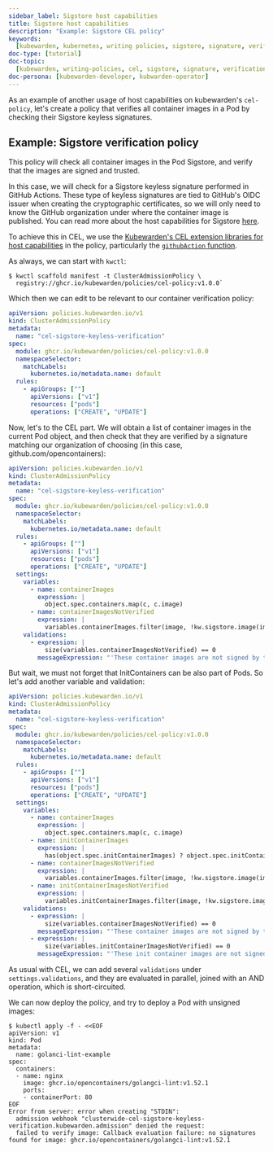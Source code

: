 ```yaml
---
sidebar_label: Sigstore host capabilities
title: Sigstore host capabilities
description: "Example: Sigstore CEL policy"
keywords:
  [kubewarden, kubernetes, writing policies, sigstore, signature, verification]
doc-type: [tutorial]
doc-topic:
  [kubewarden, writing-policies, cel, sigstore, signature, verification]
doc-persona: [kubewarden-developer, kubwarden-operator]
---
```


<head>
  <link rel="canonical" href="https://docs.kubewarden.io/tutorials/writing-policies/cel/example-sigstore"/>
</head>

As an example of another usage of host capabilities on kubewarden's
`cel-policy`, let's create a policy that verifies all container images in a Pod
by checking their Sigstore keyless signatures.

## Example: Sigstore verification policy

This policy will check all container images in the Pod Sigstore, and verify
that the images are signed and trusted.

In this case, we will check for a Sigstore keyless signature performed in
GitHub Actions. These type of keyless signatures are tied to GitHub's OIDC
issuer when creating the cryptographic certificates, so we will only need to
know the GitHub organization under where the container image is published. You
can read more about the host capabilities for Sigstore
[here](../../../reference/spec/host-capabilities/signature-verifier-policies).

To achieve this in CEL, we use the [Kubewarden's CEL extension
libraries for host capabilities](https://github.com/kubewarden/cel-policy?tab=readme-ov-file#host-capabilities)
in the policy, particularly the [`githubAction`
function](https://pkg.go.dev/github.com/kubewarden/cel-policy/internal/cel/library#Sigstore).

As always, we can start with `kwctl`:

```console
$ kwctl scaffold manifest -t ClusterAdmissionPolicy \
  registry://ghcr.io/kubewarden/policies/cel-policy:v1.0.0`
```

Which then we can edit to be relevant to our container verification policy:

```yaml
apiVersion: policies.kubewarden.io/v1
kind: ClusterAdmissionPolicy
metadata:
  name: "cel-sigstore-keyless-verification"
spec:
  module: ghcr.io/kubewarden/policies/cel-policy:v1.0.0
  namespaceSelector:
    matchLabels:
      kubernetes.io/metadata.name: default
  rules:
    - apiGroups: [""]
      apiVersions: ["v1"]
      resources: ["pods"]
      operations: ["CREATE", "UPDATE"]
```

Now, let's to the CEL part. We will obtain a list of container images in the
current Pod object, and then check that they are verified by a signature
matching our organization of choosing (in this case, github.com/opencontainers):

```yaml
apiVersion: policies.kubewarden.io/v1
kind: ClusterAdmissionPolicy
metadata:
  name: "cel-sigstore-keyless-verification"
spec:
  module: ghcr.io/kubewarden/policies/cel-policy:v1.0.0
  namespaceSelector:
    matchLabels:
      kubernetes.io/metadata.name: default
  rules:
    - apiGroups: [""]
      apiVersions: ["v1"]
      resources: ["pods"]
      operations: ["CREATE", "UPDATE"]
  settings:
    variables:
      - name: containerImages
        expression: |
          object.spec.containers.map(c, c.image)
      - name: containerImagesNotVerified
        expression: |
          variables.containerImages.filter(image, !kw.sigstore.image(image).githubAction("opencontainers").verify().isTrusted())
    validations:
      - expression: |
          size(variables.containerImagesNotVerified) == 0
        messageExpression: "'These container images are not signed by the kubewarden GitHub organization: ' + variables.containerImagesNotVerified.join(', ')"
```

But wait, we must not forget that InitContainers can be also part of Pods. So let's add another variable and validation:

```yaml title="./cel-policy-sigstore.yaml"
apiVersion: policies.kubewarden.io/v1
kind: ClusterAdmissionPolicy
metadata:
  name: "cel-sigstore-keyless-verification"
spec:
  module: ghcr.io/kubewarden/policies/cel-policy:v1.0.0
  namespaceSelector:
    matchLabels:
      kubernetes.io/metadata.name: default
  rules:
    - apiGroups: [""]
      apiVersions: ["v1"]
      resources: ["pods"]
      operations: ["CREATE", "UPDATE"]
  settings:
    variables:
      - name: containerImages
        expression: |
          object.spec.containers.map(c, c.image)
      - name: initContainerImages
        expression: |
          has(object.spec.initContainerImages) ? object.spec.initContainers.map(c, c.image) : []
      - name: containerImagesNotVerified
        expression: |
          variables.containerImages.filter(image, !kw.sigstore.image(image).githubAction("opencontainers").verify().isTrusted())
      - name: initContainerImagesNotVerified
        expression: |
          variables.initContainerImages.filter(image, !kw.sigstore.image(image).githubAction("opencontainers").verify().isTrusted())
    validations:
      - expression: |
          size(variables.containerImagesNotVerified) == 0
        messageExpression: "'These container images are not signed by the kubewarden GitHub organization: ' + variables.containerImagesNotVerified.join(', ')"
      - expression: |
          size(variables.initContainerImagesNotVerified) == 0
        messageExpression: "'These init container images are not signed by the kubewarden GitHub organization: ' + variables.initContainerImagesNotVerified.join(', ')"
```

As usual with CEL, we can add several `validations` under
`settings.validations`, and they are evaluated in parallel, joined with an AND
operation, which is short-circuited.

We can now deploy the policy, and try to deploy a Pod with unsigned images:

```console
$ kubectl apply -f - <<EOF
apiVersion: v1
kind: Pod
metadata:
  name: golanci-lint-example
spec:
  containers:
  - name: nginx
    image: ghcr.io/opencontainers/golangci-lint:v1.52.1
    ports:
    - containerPort: 80
EOF
Error from server: error when creating "STDIN":
  admission webhook "clusterwide-cel-sigstore-keyless-verification.kubewarden.admission" denied the request:
  failed to verify image: Callback evaluation failure: no signatures found for image: ghcr.io/opencontainers/golangci-lint:v1.52.1
```
